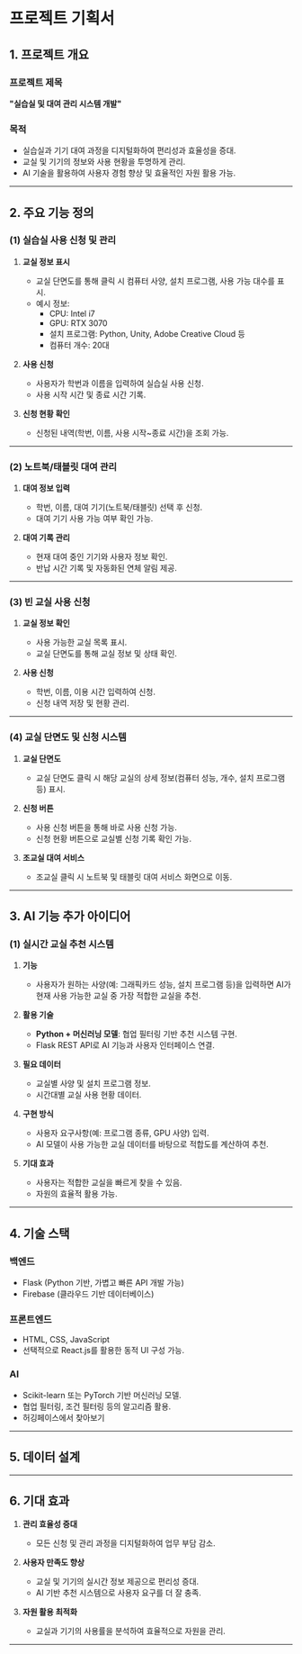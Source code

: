 # **프로젝트 기획서**

## **1. 프로젝트 개요**
### **프로젝트 제목**  
**"실습실 및 대여 관리 시스템 개발"**

### **목적**  
- 실습실과 기기 대여 과정을 디지털화하여 편리성과 효율성을 증대.  
- 교실 및 기기의 정보와 사용 현황을 투명하게 관리.  
- AI 기술을 활용하여 사용자 경험 향상 및 효율적인 자원 활용 가능.

---

## **2. 주요 기능 정의**

### **(1) 실습실 사용 신청 및 관리**
1. **교실 정보 표시**
   - 교실 단면도를 통해 클릭 시 컴퓨터 사양, 설치 프로그램, 사용 가능 대수를 표시.
   - 예시 정보: 
     - CPU: Intel i7  
     - GPU: RTX 3070  
     - 설치 프로그램: Python, Unity, Adobe Creative Cloud 등  
     - 컴퓨터 개수: 20대  

2. **사용 신청**
   - 사용자가 학번과 이름을 입력하여 실습실 사용 신청.  
   - 사용 시작 시간 및 종료 시간 기록.  

3. **신청 현황 확인**
   - 신청된 내역(학번, 이름, 사용 시작~종료 시간)을 조회 가능.

---

### **(2) 노트북/태블릿 대여 관리**
1. **대여 정보 입력**
   - 학번, 이름, 대여 기기(노트북/태블릿) 선택 후 신청.  
   - 대여 기기 사용 가능 여부 확인 가능.  

2. **대여 기록 관리**
   - 현재 대여 중인 기기와 사용자 정보 확인.  
   - 반납 시간 기록 및 자동화된 연체 알림 제공.  

---

### **(3) 빈 교실 사용 신청**
1. **교실 정보 확인**
   - 사용 가능한 교실 목록 표시.  
   - 교실 단면도를 통해 교실 정보 및 상태 확인.

2. **사용 신청**
   - 학번, 이름, 이용 시간 입력하여 신청.  
   - 신청 내역 저장 및 현황 관리.  

---

### **(4) 교실 단면도 및 신청 시스템**
1. **교실 단면도**
   - 교실 단면도 클릭 시 해당 교실의 상세 정보(컴퓨터 성능, 개수, 설치 프로그램 등) 표시.  

2. **신청 버튼**
   - 사용 신청 버튼을 통해 바로 사용 신청 가능.  
   - 신청 현황 버튼으로 교실별 신청 기록 확인 가능.  

3. **조교실 대여 서비스**
   - 조교실 클릭 시 노트북 및 태블릿 대여 서비스 화면으로 이동.

---

## **3. AI 기능 추가 아이디어**

### **(1) 실시간 교실 추천 시스템**
1. **기능**
   - 사용자가 원하는 사양(예: 그래픽카드 성능, 설치 프로그램 등)을 입력하면 AI가 현재 사용 가능한 교실 중 가장 적합한 교실을 추천.

2. **활용 기술**
   - **Python + 머신러닝 모델**: 협업 필터링 기반 추천 시스템 구현.  
   - Flask REST API로 AI 기능과 사용자 인터페이스 연결.

3. **필요 데이터**
   - 교실별 사양 및 설치 프로그램 정보.  
   - 시간대별 교실 사용 현황 데이터.

4. **구현 방식**
   - 사용자 요구사항(예: 프로그램 종류, GPU 사양) 입력.  
   - AI 모델이 사용 가능한 교실 데이터를 바탕으로 적합도를 계산하여 추천.  

5. **기대 효과**
   - 사용자는 적합한 교실을 빠르게 찾을 수 있음.  
   - 자원의 효율적 활용 가능.

---

## **4. 기술 스택**

### **백엔드**
- Flask (Python 기반, 가볍고 빠른 API 개발 가능)
- Firebase (클라우드 기반 데이터베이스)

### **프론트엔드**
- HTML, CSS, JavaScript  
- 선택적으로 React.js를 활용한 동적 UI 구성 가능.

### **AI**
- Scikit-learn 또는 PyTorch 기반 머신러닝 모델.  
- 협업 필터링, 조건 필터링 등의 알고리즘 활용.
- 허깅페이스에서 찾아보기

---

## **5. 데이터 설계**
---

## **6. 기대 효과**
1. **관리 효율성 증대**  
   - 모든 신청 및 관리 과정을 디지털화하여 업무 부담 감소.

2. **사용자 만족도 향상**  
   - 교실 및 기기의 실시간 정보 제공으로 편리성 증대.  
   - AI 기반 추천 시스템으로 사용자 요구를 더 잘 충족.  

3. **자원 활용 최적화**  
   - 교실과 기기의 사용률을 분석하여 효율적으로 자원을 관리.

---
